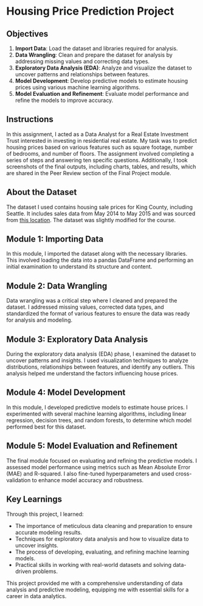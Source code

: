 # Housing Price Prediction Project

## Objectives

1. **Import Data**: Load the dataset and libraries required for analysis.
2. **Data Wrangling**: Clean and prepare the dataset for analysis by addressing missing values and correcting data types.
3. **Exploratory Data Analysis (EDA)**: Analyze and visualize the dataset to uncover patterns and relationships between features.
4. **Model Development**: Develop predictive models to estimate housing prices using various machine learning algorithms.
5. **Model Evaluation and Refinement**: Evaluate model performance and refine the models to improve accuracy.

## Instructions

In this assignment, I acted as a Data Analyst for a Real Estate Investment Trust interested in investing in residential real estate. My task was to predict housing prices based on various features such as square footage, number of bedrooms, and number of floors. The assignment involved completing a series of steps and answering ten specific questions. Additionally, I took screenshots of the final outputs, including charts, tables, and results, which are shared in the Peer Review section of the Final Project module.

## About the Dataset

The dataset I used contains housing sale prices for King County, including Seattle. It includes sales data from May 2014 to May 2015 and was sourced from [this location](https://www.kaggle.com/datasets/harlfoxem/housesalesprediction). The dataset was slightly modified for the course.

## Module 1: Importing Data

In this module, I imported the dataset along with the necessary libraries. This involved loading the data into a pandas DataFrame and performing an initial examination to understand its structure and content.

## Module 2: Data Wrangling

Data wrangling was a critical step where I cleaned and prepared the dataset. I addressed missing values, corrected data types, and standardized the format of various features to ensure the data was ready for analysis and modeling.

## Module 3: Exploratory Data Analysis

During the exploratory data analysis (EDA) phase, I examined the dataset to uncover patterns and insights. I used visualization techniques to analyze distributions, relationships between features, and identify any outliers. This analysis helped me understand the factors influencing house prices.

## Module 4: Model Development

In this module, I developed predictive models to estimate house prices. I experimented with several machine learning algorithms, including linear regression, decision trees, and random forests, to determine which model performed best for this dataset.

## Module 5: Model Evaluation and Refinement

The final module focused on evaluating and refining the predictive models. I assessed model performance using metrics such as Mean Absolute Error (MAE) and R-squared. I also fine-tuned hyperparameters and used cross-validation to enhance model accuracy and robustness.

## Key Learnings

Through this project, I learned:

- The importance of meticulous data cleaning and preparation to ensure accurate modeling results.
- Techniques for exploratory data analysis and how to visualize data to uncover insights.
- The process of developing, evaluating, and refining machine learning models.
- Practical skills in working with real-world datasets and solving data-driven problems.

This project provided me with a comprehensive understanding of data analysis and predictive modeling, equipping me with essential skills for a career in data analytics.
